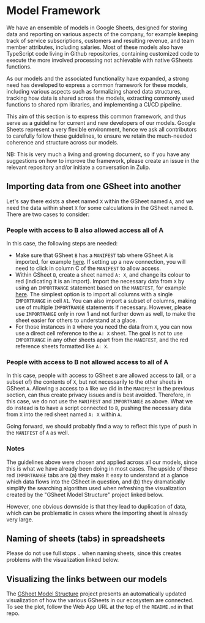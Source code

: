 # Model Framework

We have an ensemble of models in Google Sheets, designed for storing data and reporting on various aspects of the company, for example keeping track of service subscriptions, customers and resulting revenue, and team member attributes, including salaries. Most of these models also have TypeScript code living in Github repositories, containing customized code to execute the more involved processing not achievable with native GSheets functions.

As our models and the associated functionality have expanded, a strong need has developed to express a common framework for these models, including various aspects such as formalizing shared data structures, tracking how data is shared across the models, extracting commonly used functions to shared npm libraries, and implementing a CI/CD pipeline.

This aim of this section is to express this common framework, and thus serve as a guideline for current and new developers of our models. Google Sheets represent a very flexible environment, hence we ask all contributors to carefully follow these guidelines, to ensure we retain the much-needed coherence and structure across our models.

NB: This is very much a living and growing document, so if you have any suggestions on how to improve the framework, please create an issue in the relevant repository and/or initiate a conversation in Zulip.

## Importing data from one GSheet into another

Let's say there exists a sheet named `X` within the GSheet named `A`, and we need the data within sheet `X` for some calculations in the GSheet named `B`. There are two cases to consider:

### People with access to B also allowed access all of A

In this case, the following steps are needed:

* Make sure that GSheet `B` has a `MANIFEST` tab where GSheet A is imported, for example [here](https://docs.google.com/spreadsheets/d/1RsQjoMqQaw2Xv_Dk6UobmsBSnNJy2cGuKE57C2qIo2s/edit#gid=0). If setting up a new connection, you will need to click in column C of the `MANIFEST` to allow access.
* Within GSheet `B`, create a sheet named `A: X`, and change its colour to red (indicating it is an import). Import the necessary data from `X` by using an `IMPORTRANGE` statement based on the `MANIFEST`, for example [here](https://docs.google.com/spreadsheets/d/1RsQjoMqQaw2Xv_Dk6UobmsBSnNJy2cGuKE57C2qIo2s/edit#gid=926876263). The simplest option is to import all columns with a single `IMPORTRANGE` in cell `A1`. You can also import a subset of columns, making use of multiple `IMPORTRANGE` statements if necessary. However, please use `IMPORTRANGE` only in row 1 and not further down as well, to make the sheet easier for others to understand at a glace.
* For those instances in `B` where you need the data from `X`, you can now use a direct cell reference to the `A: X` sheet. The goal is not to use `IMPORTRANGE` in any other sheets apart from the `MANIFEST`, and the red reference sheets formatted like `A: X`.

### People with access to B not allowed access to all of A

In this case, people with access to GSheet `B` are allowed access to (all, or a subset of) the contents of `X`, but not necessarily to the other sheets in GSheet `A`. Allowing `B` access to `A` like we did in the `MANIFEST` in the previous section, can thus create privacy issues and is best avoided. Therefore, in this case, we do not use the `MANIFEST` and `IMPORTRANGE` as above. What we do instead is to have a script connected to `B`, pushing the necessary data from `X` into the red sheet named `A: X` within `A`.

Going forward, we should probably find a way to reflect this type of push in the `MANIFEST` of `A` as well.

### Notes

The guidelines above were chosen and applied across all our models, since this is what we have already been doing in most cases. The upside of these red `IMPORTRANGE` tabs are (a) they make it easy to understand at a glance which data flows into the GSheet in question, and (b) they dramatically simplify the searching algorithm used when refreshing the visualization created by the "GSheet Model Structure" project linked below.

However, one obvious downside is that they lead to duplication of data, which can be problematic in cases where the importing sheet is already very large.

## Naming of sheets (tabs) in spreadsheets

Please do not use full stops `.` when naming sheets, since this creates problems with the visualization linked below.

## Visualizing the links between our models

The [GSheet Model Structure](https://github.com/company-os/gsheet-model-structure) project presents an automatically updated visualization of how the various GSheets in our ecosystem are connected. To see the plot, follow the Web App URL at the top of the `README.md` in that repo.